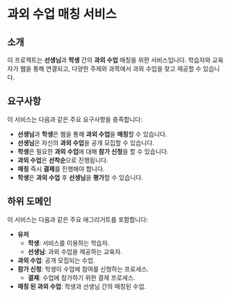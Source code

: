 # 과외 수업 매칭 서비스

## 소개

이 프로젝트는 **선생님**과 **학생** 간의 **과외 수업** 매칭을 위한 서비스입니다. 학습자와 교육자가 웹을 통해 연결되고, 다양한 주제와 과목에서 과외 수업을 찾고 제공할 수 있습니다.

## 요구사항

이 서비스는 다음과 같은 주요 요구사항을 충족합니다:

- **선생님**과 **학생**은 웹을 통해 **과외 수업**을 **매칭**할 수 있습니다.
- **선생님**은 자신의 **과외 수업**을 공개 모집할 수 있습니다.
- **학생**은 필요한 **과외 수업**에 대해 **참가 신청**을 할 수 있습니다.
- **과외 수업**은 **선착순**으로 진행됩니다.
- **매칭** 즉시 **결제**를 진행해야 합니다.
- **학생**은 **과외 수업** 후 **선생님**을 **평가**할 수 있습니다.

## 하위 도메인

이 서비스는 다음과 같은 주요 애그리거트를 포함합니다:

- **유저**
  - **학생**: 서비스를 이용하는 학습자.
  - **선생님**: 과외 수업을 제공하는 교육자.
- **과외 수업**: 공개 모집되는 수업.
- **참가 신청**: 학생이 수업에 참여를 신청하는 프로세스.
  - **결제**: 수업에 참가하기 위한 결제 프로세스.
- **매칭 된 과외 수업**: 학생과 선생님 간의 매칭된 수업.
